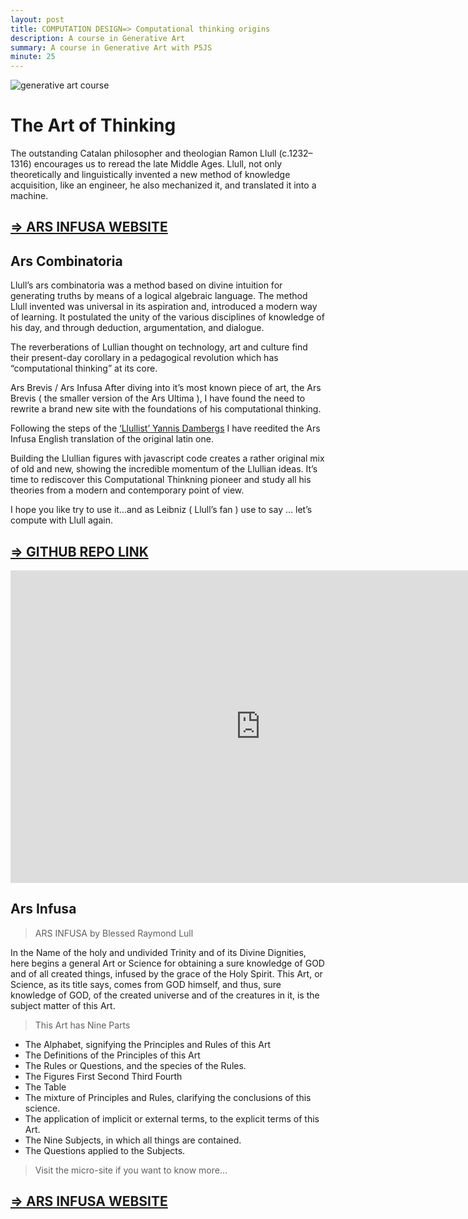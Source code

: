 ```yaml
---
layout: post
title: COMPUTATION DESIGN=> Computational thinking origins
description: A course in Generative Art
summary: A course in Generative Art with P5JS
minute: 25
---
```


![generative art course](/assets/images/code/CT/CT-1.png)

# The Art of Thinking
The outstanding Catalan philosopher and theologian Ramon Llull (c.1232–1316) encourages us to reread the late Middle Ages. Llull, not only theoretically and linguistically invented a new method of knowledge acquisition, like an engineer, he also mechanized it, and translated it into a machine.

## [=> ARS INFUSA WEBSITE](https://ars-infusa.surge.sh/)

## Ars Combinatoria
Llull’s ars combinatoria was a method based on divine intuition for generating truths by means of a logical algebraic language. The method Llull invented was universal in its aspiration and, introduced a modern way of learning. It postulated the unity of the various disciplines of knowledge of his day, and through deduction, argumentation, and dialogue.

The reverberations of Lullian thought on technology, art and culture find their present-day corollary in a pedagogical revolution which has “computational thinking” at its core.

Ars Brevis / Ars Infusa After diving into it’s most known piece of art, the Ars Brevis ( the smaller version of the Ars Ultima ), I have found the need to rewrite a brand new site with the foundations of his computational thinking.

Following the steps of the [‘Llullist’ Yannis Dambergs](https://lullianarts.narpan.net/cont.htm) I have reedited the Ars Infusa English translation of the original latin one.

Building the Llullian figures with javascript code creates a rather original mix of old and new, showing the incredible momentum of the Llullian ideas. It’s time to rediscover this Computational Thinkning pioneer and study all his theories from a modern and contemporary point of view.

I hope you like try to use it…and as Leibniz ( Llull’s fan ) use to say … let’s compute with Llull again.

## [=> GITHUB REPO LINK](https://github.com/bernatferragut/LLULL-Ars)

<iframe src="https://preview.p5js.org/bernatferragut/embed/HkO4HfkAX" style="height: 500px; width: 800px; border: none"></iframe>

## Ars Infusa
> ARS INFUSA by Blessed Raymond Lull

In the Name of the holy and undivided Trinity and of its Divine Dignities, here begins a general Art or Science for obtaining a sure knowledge of GOD and of all created things, infused by the grace of the Holy Spirit. This Art, or Science, as its title says, comes from GOD himself, and thus, sure knowledge of GOD, of the created universe and of the creatures in it, is the subject matter of this Art.

> This Art has Nine Parts

* The Alphabet, signifying the Principles and Rules of this Art
* The Definitions of the Principles of this Art
* The Rules or Questions, and the species of the Rules.
* The Figures First Second Third Fourth
* The Table
* The mixture of Principles and Rules, clarifying the conclusions of this science.
* The application of implicit or external terms, to the explicit terms of this Art.
* The Nine Subjects, in which all things are contained.
* The Questions applied to the Subjects.

> Visit the micro-site if you want to know more…

## [=> ARS INFUSA WEBSITE](https://ars-infusa.surge.sh/)